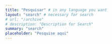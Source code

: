 ```yaml
---
title: "Pesquisar" # in any language you want
layout: "search" # necessary for search
# url: "/archive"
# description: "Description for Search"
summary: "search"
placeholder: "Pesquise aqui"
---
```

